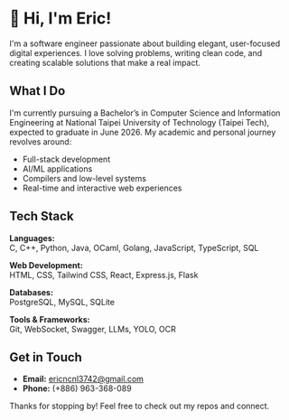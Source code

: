 # 👋 Hi, I'm Eric!

I'm a software engineer passionate about building elegant, user-focused digital experiences. I love solving problems, writing clean code, and creating scalable solutions that make a real impact.

## What I Do

I'm currently pursuing a Bachelor’s in Computer Science and Information Engineering at National Taipei University of Technology (Taipei Tech), expected to graduate in June 2026. My academic and personal journey revolves around:

- Full-stack development
- AI/ML applications
- Compilers and low-level systems
- Real-time and interactive web experiences

## Tech Stack

**Languages:**  
C, C++, Python, Java, OCaml, Golang, JavaScript, TypeScript, SQL

**Web Development:**  
HTML, CSS, Tailwind CSS, React, Express.js, Flask

**Databases:**  
PostgreSQL, MySQL, SQLite

**Tools & Frameworks:**  
Git, WebSocket, Swagger, LLMs, YOLO, OCR

## Get in Touch

- **Email:** [ericncnl3742@gmail.com](mailto:ericncnl3742@gmail.com)  
- **Phone:** (+886) 963-368-089

Thanks for stopping by! Feel free to check out my repos and connect.
